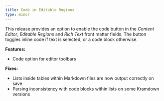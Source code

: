 ```yaml
---
title: Code in Editable Regions
type: minor
---
```


This release provides an option to enable the code button in the&nbsp;*Content Editor*,&nbsp;*Editable Regions* and *Rich Text* front matter fields. The button toggles inline code if text is selected, or a code block otherwise.

**Features:**

* Code option for editor toolbars

**Fixes:**

* Lists inside tables within Markdown files are now output correctly on save
* Parsing inconsistency with code blocks within lists on some Kramdown versions